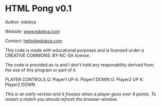 HTML Pong v0.1
==============

*Author:* edokoa

*Website:* www.edokoa.com

*Contact:* hello@edokoa.com


This code is made with educational purposes and is licensed under a CREATIVE COMMONS: BY-NC-SA license.

The code is provided as-is and I don't hold any responability derived from the use of this program or part of it.

PLAYER CONTROLS
Q: Player1 UP
A: Player1 DOWN
O: Player2 UP
K: Player2 DOWN

*This is an early version and it freezes when a player goes over 9 points. To restart a match you should refresh the browser window.*
